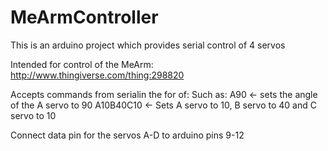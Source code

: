 MeArmController
===============

This is an arduino project which provides serial control of 4 servos

Intended for control of the MeArm: http://www.thingiverse.com/thing:298820

Accepts commands from serialin the for of: <A-D><angle>
Such as:
 A90 <- sets the angle of the A servo to 90
 A10B40C10 <- Sets A servo to 10, B servo to 40 and C servo to 10

Connect data pin for the servos A-D to arduino pins 9-12
